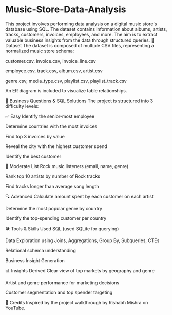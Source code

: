 # Music-Store-Data-Analysis
This project involves performing data analysis on a digital music store's database using SQL. The dataset contains information about albums, artists, tracks, customers, invoices, employees, and more. The aim is to extract valuable business insights from the data through structured queries.
📂 Dataset
The dataset is composed of multiple CSV files, representing a normalized music store schema:

customer.csv, invoice.csv, invoice_line.csv

employee.csv, track.csv, album.csv, artist.csv

genre.csv, media_type.csv, playlist.csv, playlist_track.csv

An ER diagram is included to visualize table relationships.

🧠 Business Questions & SQL Solutions
The project is structured into 3 difficulty levels:

✅ Easy
Identify the senior-most employee

Determine countries with the most invoices

Find top 3 invoices by value

Reveal the city with the highest customer spend

Identify the best customer

🔄 Moderate
List Rock music listeners (email, name, genre)

Rank top 10 artists by number of Rock tracks

Find tracks longer than average song length

🔍 Advanced
Calculate amount spent by each customer on each artist

Determine the most popular genre by country

Identify the top-spending customer per country

🛠️ Tools & Skills Used
SQL (used SQLite for querying)

Data Exploration using Joins, Aggregations, Group By, Subqueries, CTEs

Relational schema understanding

Business Insight Generation

📊 Insights Derived
Clear view of top markets by geography and genre

Artist and genre performance for marketing decisions

Customer segmentation and top spender targeting

📎 Credits
Inspired by the project walkthrough by Rishabh Mishra on YouTube.
